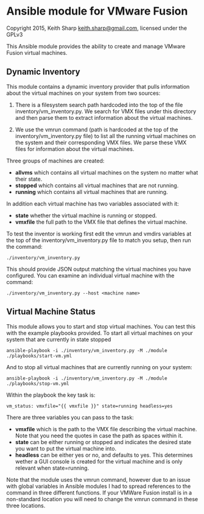 # Ansible module for VMware Fusion
Copyright 2015, Keith Sharp <keith.sharp@gmail.com>, licensed under the GPLv3

This Ansible module provides the ability to create and manage VMware Fusion
virtual machines.

## Dynamic Inventory
This module contains a dynamic inventory provider that pulls information about the 
virtual machines on your system from two sources:

1. There is a filesystem search path hardcoded into the top of the file
inventory/vm_inventory.py.  We search for VMX files under this directory and then
parse them to extract information about the virtual machines.

2. We use the vmrun command (path is hardcoded at the top of the inventory/vm_inventory.py
file) to list all the running virtual machines on the system and their corresponding
VMX files.   We parse these VMX files for information about the virtual machines.

Three groups of machines are created:

* **allvms**  which contains all virtual machines on the system no matter what their
state.
* **stopped** which contains all virtual machines that are not running.
* **running** which contains all virtual machines that are running.

In addition each virtual machine has two variables associated with it:

* **state** whether the virtual machine is running or stopped.
* **vmxfile** the full path to the VMX file that defines the virtual machine.

To test the inventor is working first edit the vmrun and vmdirs variables at the top of
the inventory/vm_inventory.py file to match you setup, then run the command:

    ./inventory/vm_inventory.py

This should provide JSON output matching the virtual machines you have configured.  You 
can examine an individual virtual machine with the command:

    ./inventory/vm_inventory.py --host <machine name>

## Virtual Machine Status
This module allows you to start and stop virtual machines.  You can test this with the
example playbooks provided.  To start all virtual machines on your system that are
currently in state stopped

    ansible-playbook -i ./inventory/vm_inventory.py -M ./module ./playbooks/start-vm.yml

And to stop all virtual machines that are currently running on your system:

    ansible-playbook -i ./inventory/vm_inventory.py -M ./module ./playbooks/stop-vm.yml

Within the playbook the key task is:

    vm_status: vmxfile="{{ vmxfile }}" state=running headless=yes

There are three variables you can pass to the task:

* **vmxfile** which is the path to the VMX file describing the virtual machine.  Note
that you need the quotes in case the path as spaces within it.
* **state** can be either running or stopped and indicates the desired state you want
to put the virtual machine into.
* **headless** can be either yes or no, and defaults to yes.  This determines wether a 
GUI console is created for the virtual machine and is only relevant when state=running.

Note that the module uses the vmrun command, however due to an issue with global
variables in Ansible modules I had to spread references to the command in three different
functions.  If your VMWare Fusion install is in a non-standard location you will need to
change the vmrun command in these three locations.
